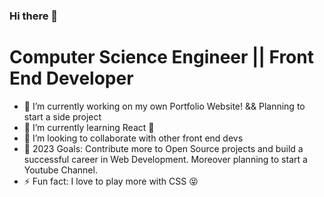 ### Hi there 👋

# Computer Science Engineer || Front End Developer

- 🔭 I’m currently working on my own Portfolio Website! && Planning to start a side project
- 🌱 I’m currently learning React 🤣
- 👯 I’m looking to collaborate with other front end devs
- 🥅 2023 Goals: Contribute more to Open Source projects and build a successful career in Web Development. Moreover planning to start a Youtube Channel.
- ⚡ Fun fact: I love to play more with CSS 😝
